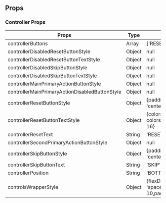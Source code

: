 

## Props

### Controller Props

| Props | Type | Default Values |
| ------------- | ------------- |----|
| controllerButtons                             |  Array | ['RESET', 'PRIMARY_ACTION', 'SKIP'] |
| controllerDisabledResetButtonStyle            | Object | null |
|controllerDisabledResetButtonTextStyle         | Object | null |
|controllerDisabledSkipButtonStyle              | Object | null |
|controllerDisabledSkipButtonTextStyle          | Object | null |
|controllerMainPrimaryActionButtonStyle         | Object | null |
|controllerMainPrimaryActionDisabledButtonStyle | Object | null |
|controllerResetButtonStyle                     | Object | {paddingTop: 10,alignItems: 'center',flex: 1}| 
|controllerResetButtonTextStyle                 | Object | {color: colors.background.blueCrock,fontSize: 16}|
|controllerResetText                            | String | 'RESET'|
|controllerSecondPrimaryActionButtonStyle       | Object | null |
|controllerSkipButtonStyle                      | Object | {paddingTop: 10,alignItems: 'center',flex: 1,}|
|controllerSkipButtonText                       | String | 'SKIP'|
|controllerPosition                             | String | 'BOTTOM'|
|controlsWrapperStyle                           | Object | {flexDirection: 'row',justifyContent: 'space-around',paddingBottom: 10,paddingTop: 10,}|
